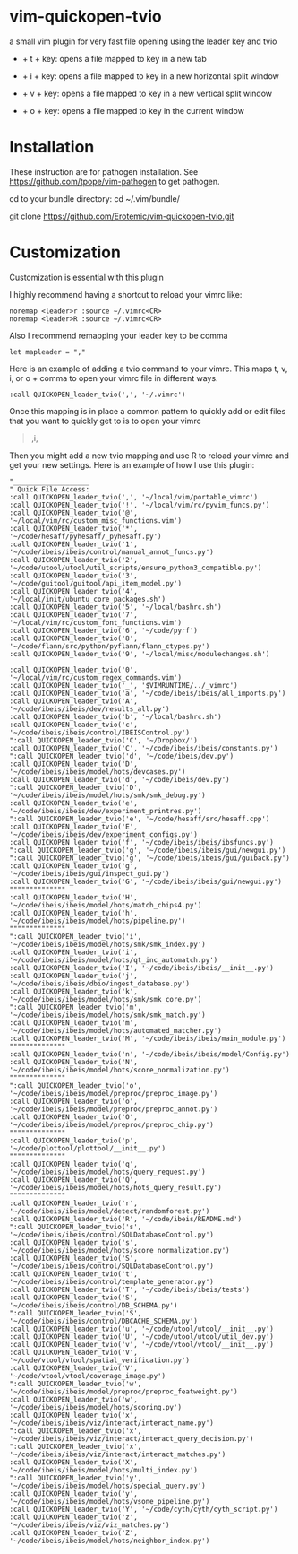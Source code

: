 # vim-quickopen-tvio
a small vim plugin for very fast file opening using the leader key and tvio

* <leader> + t + key: opens a file mapped to key in a new tab

* <leader> + i + key: opens a file mapped to key in a new horizontal split window

* <leader> + v + key: opens a file mapped to key in a new vertical split window

* <leader> + o + key: opens a file mapped to key in the current window


# Installation 
These instruction are for pathogen installation. See https://github.com/tpope/vim-pathogen to get pathogen. 

cd to your bundle directory:
    cd ~/.vim/bundle/

git clone https://github.com/Erotemic/vim-quickopen-tvio.git

# Customization
Customization is essential with this plugin

I highly recommend having a shortcut to reload your vimrc like:

    noremap <leader>r :source ~/.vimrc<CR>
    noremap <leader>R :source ~/.vimrc<CR>

Also I recommend remapping your leader key to be comma

    let mapleader = ","


Here is an example of adding a tvio command to your vimrc.
This maps <leader> t, v, i, or o + comma to open your vimrc file in different ways. 

    :call QUICKOPEN_leader_tvio(',', '~/.vimrc')

Once this mapping is in place a common pattern to quickly add or edit files that you 
want to quickly get to is to open your vimrc

> ,i,

Then you might add a new tvio mapping and use <leader>R to reload your vimrc and get your new settings. 
Here is an example of how I use this plugin:


    "___________________
    " Quick File Access:
    :call QUICKOPEN_leader_tvio(',', '~/local/vim/portable_vimrc')
    :call QUICKOPEN_leader_tvio('!', '~/local/vim/rc/pyvim_funcs.py')
    :call QUICKOPEN_leader_tvio('@', '~/local/vim/rc/custom_misc_functions.vim')
    :call QUICKOPEN_leader_tvio('*', '~/code/hesaff/pyhesaff/_pyhesaff.py')
    :call QUICKOPEN_leader_tvio('1', '~/code/ibeis/ibeis/control/manual_annot_funcs.py')
    :call QUICKOPEN_leader_tvio('2', '~/code/utool/utool/util_scripts/ensure_python3_compatible.py')
    :call QUICKOPEN_leader_tvio('3', '~/code/guitool/guitool/api_item_model.py')
    :call QUICKOPEN_leader_tvio('4', '~/local/init/ubuntu_core_packages.sh')
    :call QUICKOPEN_leader_tvio('5', '~/local/bashrc.sh')
    :call QUICKOPEN_leader_tvio('7', '~/local/vim/rc/custom_font_functions.vim')
    :call QUICKOPEN_leader_tvio('6', '~/code/pyrf')
    :call QUICKOPEN_leader_tvio('8', '~/code/flann/src/python/pyflann/flann_ctypes.py')
    :call QUICKOPEN_leader_tvio('9', '~/local/misc/modulechanges.sh')

    :call QUICKOPEN_leader_tvio('0', '~/local/vim/rc/custom_regex_commands.vim')
    :call QUICKOPEN_leader_tvio('_', '$VIMRUNTIME/../_vimrc')
    :call QUICKOPEN_leader_tvio('a', '~/code/ibeis/ibeis/all_imports.py')
    :call QUICKOPEN_leader_tvio('A', '~/code/ibeis/ibeis/dev/results_all.py')
    :call QUICKOPEN_leader_tvio('b', '~/local/bashrc.sh')
    :call QUICKOPEN_leader_tvio('c', '~/code/ibeis/ibeis/control/IBEISControl.py')
    ":call QUICKOPEN_leader_tvio('C', '~/Dropbox/')
    :call QUICKOPEN_leader_tvio('C', '~/code/ibeis/ibeis/constants.py')
    ":call QUICKOPEN_leader_tvio('d', '~/code/ibeis/dev.py')
    :call QUICKOPEN_leader_tvio('D', '~/code/ibeis/ibeis/model/hots/devcases.py')
    :call QUICKOPEN_leader_tvio('d', '~/code/ibeis/dev.py')
    ":call QUICKOPEN_leader_tvio('D', '~/code/ibeis/ibeis/model/hots/smk/smk_debug.py')
    :call QUICKOPEN_leader_tvio('e', '~/code/ibeis/ibeis/dev/experiment_printres.py')
    ":call QUICKOPEN_leader_tvio('e', '~/code/hesaff/src/hesaff.cpp')
    :call QUICKOPEN_leader_tvio('E', '~/code/ibeis/ibeis/dev/experiment_configs.py')
    :call QUICKOPEN_leader_tvio('f', '~/code/ibeis/ibeis/ibsfuncs.py')
    ":call QUICKOPEN_leader_tvio('g', '~/code/ibeis/ibeis/gui/newgui.py')
    ":call QUICKOPEN_leader_tvio('g', '~/code/ibeis/ibeis/gui/guiback.py')
    :call QUICKOPEN_leader_tvio('g', '~/code/ibeis/ibeis/gui/inspect_gui.py')
    :call QUICKOPEN_leader_tvio('G', '~/code/ibeis/ibeis/gui/newgui.py')
    """"""""""""""
    :call QUICKOPEN_leader_tvio('H', '~/code/ibeis/ibeis/model/hots/match_chips4.py')
    :call QUICKOPEN_leader_tvio('h', '~/code/ibeis/ibeis/model/hots/pipeline.py')
    """"""""""""""
    ":call QUICKOPEN_leader_tvio('i', '~/code/ibeis/ibeis/model/hots/smk/smk_index.py')
    :call QUICKOPEN_leader_tvio('i', '~/code/ibeis/ibeis/model/hots/qt_inc_automatch.py')
    :call QUICKOPEN_leader_tvio('I', '~/code/ibeis/ibeis/__init__.py')
    :call QUICKOPEN_leader_tvio('j', '~/code/ibeis/ibeis/dbio/ingest_database.py')
    :call QUICKOPEN_leader_tvio('k', '~/code/ibeis/ibeis/model/hots/smk/smk_core.py')
    ":call QUICKOPEN_leader_tvio('m', '~/code/ibeis/ibeis/model/hots/smk/smk_match.py')
    :call QUICKOPEN_leader_tvio('m', '~/code/ibeis/ibeis/model/hots/automated_matcher.py')
    :call QUICKOPEN_leader_tvio('M', '~/code/ibeis/ibeis/main_module.py')
    """"""""""""""
    :call QUICKOPEN_leader_tvio('n', '~/code/ibeis/ibeis/model/Config.py')
    :call QUICKOPEN_leader_tvio('N', '~/code/ibeis/ibeis/model/hots/score_normalization.py')
    """"""""""""""
    ":call QUICKOPEN_leader_tvio('o', '~/code/ibeis/ibeis/model/preproc/preproc_image.py')
    :call QUICKOPEN_leader_tvio('o', '~/code/ibeis/ibeis/model/preproc/preproc_annot.py')
    :call QUICKOPEN_leader_tvio('O', '~/code/ibeis/ibeis/model/preproc/preproc_chip.py')
    """"""""""""""
    :call QUICKOPEN_leader_tvio('p', '~/code/plottool/plottool/__init__.py')
    """"""""""""""
    :call QUICKOPEN_leader_tvio('q', '~/code/ibeis/ibeis/model/hots/query_request.py')
    :call QUICKOPEN_leader_tvio('Q', '~/code/ibeis/ibeis/model/hots/hots_query_result.py')
    """"""""""""""
    :call QUICKOPEN_leader_tvio('r', '~/code/ibeis/ibeis/model/detect/randomforest.py')
    :call QUICKOPEN_leader_tvio('R', '~/code/ibeis/README.md')
    ":call QUICKOPEN_leader_tvio('s', '~/code/ibeis/ibeis/control/SQLDatabaseControl.py')
    :call QUICKOPEN_leader_tvio('s', '~/code/ibeis/ibeis/model/hots/score_normalization.py')
    :call QUICKOPEN_leader_tvio('S', '~/code/ibeis/ibeis/control/SQLDatabaseControl.py')
    :call QUICKOPEN_leader_tvio('t', '~/code/ibeis/ibeis/control/template_generator.py')
    :call QUICKOPEN_leader_tvio('T', '~/code/ibeis/ibeis/tests')
    :call QUICKOPEN_leader_tvio('S', '~/code/ibeis/ibeis/control/DB_SCHEMA.py')
    ":call QUICKOPEN_leader_tvio('S', '~/code/ibeis/ibeis/control/DBCACHE_SCHEMA.py')
    :call QUICKOPEN_leader_tvio('u', '~/code/utool/utool/__init__.py')
    :call QUICKOPEN_leader_tvio('U', '~/code/utool/utool/util_dev.py')
    :call QUICKOPEN_leader_tvio('v', '~/code/vtool/vtool/__init__.py')
    :call QUICKOPEN_leader_tvio('V', '~/code/vtool/vtool/spatial_verification.py')
    :call QUICKOPEN_leader_tvio('V', '~/code/vtool/vtool/coverage_image.py')
    ":call QUICKOPEN_leader_tvio('w', '~/code/ibeis/ibeis/model/preproc/preproc_featweight.py')
    :call QUICKOPEN_leader_tvio('w', '~/code/ibeis/ibeis/model/hots/scoring.py')
    :call QUICKOPEN_leader_tvio('x', '~/code/ibeis/ibeis/viz/interact/interact_name.py')
    ":call QUICKOPEN_leader_tvio('x', '~/code/ibeis/ibeis/viz/interact/interact_query_decision.py')
    ":call QUICKOPEN_leader_tvio('x', '~/code/ibeis/ibeis/viz/interact/interact_matches.py')
    :call QUICKOPEN_leader_tvio('X', '~/code/ibeis/ibeis/model/hots/multi_index.py')
    ":call QUICKOPEN_leader_tvio('y', '~/code/ibeis/ibeis/model/hots/special_query.py')
    :call QUICKOPEN_leader_tvio('y', '~/code/ibeis/ibeis/model/hots/vsone_pipeline.py')
    :call QUICKOPEN_leader_tvio('Y', '~/code/cyth/cyth/cyth_script.py')
    :call QUICKOPEN_leader_tvio('z', '~/code/ibeis/ibeis/viz/viz_matches.py')
    :call QUICKOPEN_leader_tvio('Z', '~/code/ibeis/ibeis/model/hots/neighbor_index.py')

